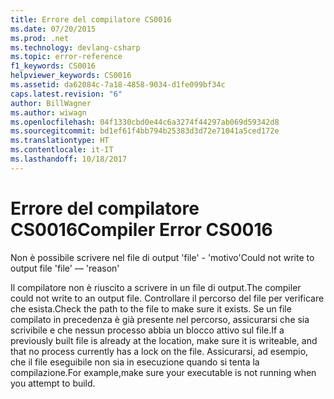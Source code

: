 ```yaml
---
title: Errore del compilatore CS0016
ms.date: 07/20/2015
ms.prod: .net
ms.technology: devlang-csharp
ms.topic: error-reference
f1_keywords: CS0016
helpviewer_keywords: CS0016
ms.assetid: da62084c-7a18-4858-9034-d1fe099bf34c
caps.latest.revision: "6"
author: BillWagner
ms.author: wiwagn
ms.openlocfilehash: 04f1330cbd0e44c6a3274f44297ab069d59342d8
ms.sourcegitcommit: bd1ef61f4bb794b25383d3d72e71041a5ced172e
ms.translationtype: HT
ms.contentlocale: it-IT
ms.lasthandoff: 10/18/2017
---
```

# <a name="compiler-error-cs0016"></a><span data-ttu-id="82f2d-102">Errore del compilatore CS0016</span><span class="sxs-lookup"><span data-stu-id="82f2d-102">Compiler Error CS0016</span></span>
<span data-ttu-id="82f2d-103">Non è possibile scrivere nel file di output 'file' - 'motivo'</span><span class="sxs-lookup"><span data-stu-id="82f2d-103">Could not write to output file 'file' — 'reason'</span></span>  
  
 <span data-ttu-id="82f2d-104">Il compilatore non è riuscito a scrivere in un file di output.</span><span class="sxs-lookup"><span data-stu-id="82f2d-104">The compiler could not write to an output file.</span></span> <span data-ttu-id="82f2d-105">Controllare il percorso del file per verificare che esista.</span><span class="sxs-lookup"><span data-stu-id="82f2d-105">Check the path to the file to make sure it exists.</span></span> <span data-ttu-id="82f2d-106">Se un file compilato in precedenza è già presente nel percorso, assicurarsi che sia scrivibile e che nessun processo abbia un blocco attivo sul file.</span><span class="sxs-lookup"><span data-stu-id="82f2d-106">If a previously built file is already at the location, make sure it is writeable, and that no process currently has a lock on the file.</span></span> <span data-ttu-id="82f2d-107">Assicurarsi, ad esempio, che il file eseguibile non sia in esecuzione quando si tenta la compilazione.</span><span class="sxs-lookup"><span data-stu-id="82f2d-107">For example,make sure your executable is not running when you attempt to build.</span></span>
